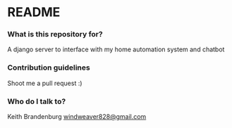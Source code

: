# README #


### What is this repository for? ###

A django server to interface with my home automation system and chatbot

### Contribution guidelines ###

Shoot me a pull request :)

### Who do I talk to? ###

Keith Brandenburg
windweaver828@gmail.com
